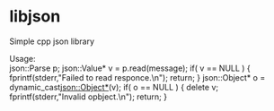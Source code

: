 # libjson
Simple cpp json library
    
Usage:    
	json::Parse p;
	json::Value* v = p.read(message);
	if( v == NULL )
	{
		fprintf(stderr,"Failed to read responce.\n");
		return;
	}
	json::Object* o = dynamic_cast<json::Object*>(v);
	if( o == NULL )
	{
		delete v;
		fprintf(stderr,"Invalid opbject.\n");
		return;
	}
